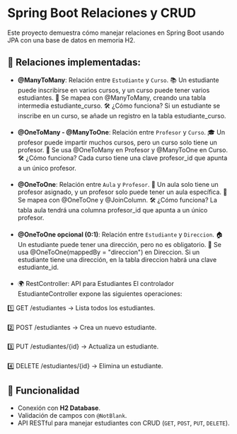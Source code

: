 # Spring Boot Relaciones y CRUD

Este proyecto demuestra cómo manejar relaciones en Spring Boot usando JPA con una base de datos en memoria H2.

## 🔗 Relaciones implementadas:

- **@ManyToMany**: Relación entre `Estudiante` y `Curso`.
📚 Un estudiante puede inscribirse en varios cursos, y un curso puede tener varios estudiantes.
📌 Se mapea con @ManyToMany, creando una tabla intermedia estudiante_curso.
🛠 ¿Cómo funciona?
Si un estudiante se inscribe en un curso, se añade un registro en la tabla estudiante_curso.
####
- **@OneToMany - @ManyToOne**: Relación entre `Profesor` y `Curso`.
🎓 Un profesor puede impartir muchos cursos, pero un curso solo tiene un profesor.
📌 Se usa @OneToMany en Profesor y @ManyToOne en Curso.
🛠 ¿Cómo funciona?
Cada curso tiene una clave profesor_id que apunta a un único profesor.
####
- **@OneToOne**: Relación entre `Aula` y `Profesor`.
🏫 Un aula solo tiene un profesor asignado, y un profesor solo puede tener un aula específica.
📌 Se mapea con @OneToOne y @JoinColumn.
🛠 ¿Cómo funciona?
La tabla aula tendrá una columna profesor_id que apunta a un único profesor.
####
- **@OneToOne opcional (0:1)**: Relación entre `Estudiante` y `Direccion`.
🏠 Un estudiante puede tener una dirección, pero no es obligatorio.
📌 Se usa @OneToOne(mappedBy = "direccion") en Direccion.
Si un estudiante tiene una dirección, en la tabla direccion habrá una clave estudiante_id.
####
- 🌍 RestController: API para Estudiantes
El controlador EstudianteController expone las siguientes operaciones:

1️⃣ GET /estudiantes → Lista todos los estudiantes.
####
2️⃣ POST /estudiantes → Crea un nuevo estudiante.
####
3️⃣ PUT /estudiantes/{id} → Actualiza un estudiante.
####
4️⃣ DELETE /estudiantes/{id} → Elimina un estudiante.

##
## 🚀 Funcionalidad
- Conexión con **H2 Database**.
- Validación de campos con `@NotBlank`.
- API RESTful para manejar estudiantes con CRUD (`GET`, `POST`, `PUT`, `DELETE`).

